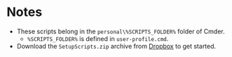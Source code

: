 # Notes
- These scripts belong in the `personal\%SCRIPTS_FOLDER%` folder of Cmder.
    - `%SCRIPTS_FOLDER%` is defined in `user-profile.cmd`.
- Download the `SetupScripts.zip` archive from [Dropbox](https://www.dropbox.com) to get started.